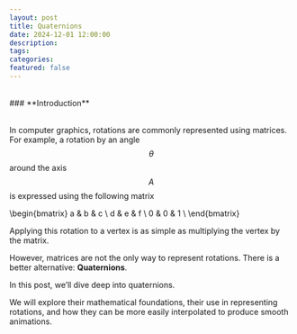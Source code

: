 ```yaml
---
layout: post
title: Quaternions
date: 2024-12-01 12:00:00
description:
tags:
categories:
featured: false
---
```


<br> 
### **Introduction** <br>
<br> 

In computer graphics, rotations are commonly represented using matrices. For example, a rotation by an angle $$\theta$$ around the axis $$A$$ is expressed using the following matrix

\begin{bmatrix}
a & b & c \\
d & e & f \\
0 & 0 & 1 \\
\end{bmatrix}

Applying this rotation to a vertex is as simple as multiplying the vertex by the matrix.

However, matrices are not the only way to represent rotations. There is a better alternative: **Quaternions**.

In this post, we’ll dive deep into quaternions.

We will explore their mathematical foundations, their use in representing rotations, and how they can be more easily interpolated to produce smooth animations.
